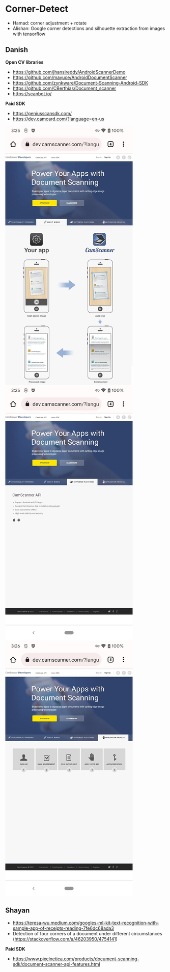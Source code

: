 # Corner-Detect

- Hamad: corner adjustment + rotate
- Alishan: Google corner detections and silhouette extraction from images with tensorflow

## Danish

**Open CV libraries**

- https://github.com/jhansireddy/AndroidScannerDemo
- https://github.com/mayuce/AndroidDocumentScanner
- https://github.com/zynkware/Document-Scanning-Android-SDK
- https://github.com/CBerthias/Document_scanner
- https://scanbot.io/

**Paid SDK**
- https://geniusscansdk.com/
- https://dev.camcard.com/?language=en-us

<a href="https://dev.camscanner.com/"><img src="images/cam-scanner-1.jpg"/></a> 
<a href="https://dev.camscanner.com/"><img src="images/cam-scanner-2.jpg"/></a> 
<a href="https://dev.camscanner.com/"><img src="images/cam-scanner-3.jpg"/></a> 


## Shayan
- https://teresa-wu.medium.com/googles-ml-kit-text-recognition-with-sample-app-of-receipts-reading-7fe6dc68ada3
- Detection of four corners of a document under different circumstances (https://stackoverflow.com/a/46203950/4754141)

**Paid SDK**
- https://www.pixelnetica.com/products/document-scanning-sdk/document-scanner-api-features.html
